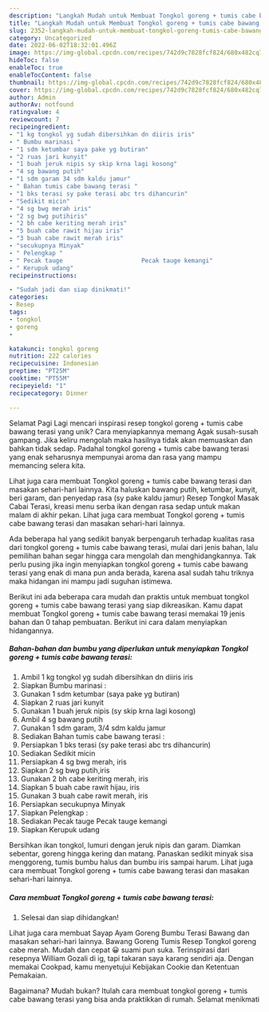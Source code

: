 ```yaml
---
description: "Langkah Mudah untuk Membuat Tongkol goreng + tumis cabe bawang terasi yang Enak, Lezat"
title: "Langkah Mudah untuk Membuat Tongkol goreng + tumis cabe bawang terasi yang Enak, Lezat"
slug: 2352-langkah-mudah-untuk-membuat-tongkol-goreng-tumis-cabe-bawang-terasi-yang-enak-lezat
category: Uncategorized
date: 2022-06-02T18:32:01.496Z
image: https://img-global.cpcdn.com/recipes/742d9c7828fcf824/680x482cq70/tongkol-goreng-tumis-cabe-bawang-terasi-foto-resep-utama.jpg
hideToc: false
enableToc: true
enableTocContent: false
thumbnail: https://img-global.cpcdn.com/recipes/742d9c7828fcf824/680x482cq70/tongkol-goreng-tumis-cabe-bawang-terasi-foto-resep-utama.jpg
cover: https://img-global.cpcdn.com/recipes/742d9c7828fcf824/680x482cq70/tongkol-goreng-tumis-cabe-bawang-terasi-foto-resep-utama.jpg
author: Admin
authorAv: notfound
ratingvalue: 4
reviewcount: 7
recipeingredient:
- "1 kg tongkol yg sudah dibersihkan dn diiris iris"
- " Bumbu marinasi "
- "1 sdm ketumbar saya pake yg butiran"
- "2 ruas jari kunyit"
- "1 buah jeruk nipis sy skip krna lagi kosong"
- "4 sg bawang putih"
- "1 sdm garam 34 sdm kaldu jamur"
- " Bahan tumis cabe bawang terasi "
- "1 bks terasi sy pake terasi abc trs dihancurin"
- "Sedikit micin"
- "4 sg bwg merah iris"
- "2 sg bwg putihiris"
- "2 bh cabe keriting merah iris"
- "5 buah cabe rawit hijau iris"
- "3 buah cabe rawit merah iris"
- "secukupnya Minyak"
- " Pelengkap "
- " Pecak tauge                      Pecak tauge kemangi"
- " Kerupuk udang"
recipeinstructions:

- "Sudah jadi dan siap dinikmati!"
categories:
- Resep
tags:
- tongkol
- goreng
- 

katakunci: tongkol goreng  
nutrition: 222 calories
recipecuisine: Indonesian
preptime: "PT25M"
cooktime: "PT55M"
recipeyield: "1"
recipecategory: Dinner

---
```



Selamat Pagi Lagi mencari inspirasi resep tongkol goreng + tumis cabe bawang terasi yang unik? Cara menyiapkannya memang Agak susah-susah gampang. Jika keliru mengolah maka hasilnya tidak akan memuaskan dan bahkan tidak sedap. Padahal tongkol goreng + tumis cabe bawang terasi yang enak seharusnya mempunyai aroma dan rasa yang mampu memancing selera kita.


Lihat juga cara membuat Tongkol goreng + tumis cabe bawang terasi dan masakan sehari-hari lainnya. Kita haluskan bawang putih, ketumbar, kunyit, beri garam, dan penyedap rasa (sy pake kaldu jamur) Resep Tongkol Masak Cabai Terasi, kreasi menu serba ikan dengan rasa sedap untuk makan malam di akhir pekan. Lihat juga cara membuat Tongkol goreng + tumis cabe bawang terasi dan masakan sehari-hari lainnya.

Ada beberapa hal yang sedikit banyak berpengaruh terhadap kualitas rasa dari tongkol goreng + tumis cabe bawang terasi, mulai dari jenis bahan, lalu pemilihan bahan segar hingga cara mengolah dan menghidangkannya. Tak perlu pusing jika ingin menyiapkan tongkol goreng + tumis cabe bawang terasi yang enak di mana pun anda berada, karena asal sudah tahu triknya maka hidangan ini mampu jadi suguhan istimewa.


Berikut ini ada beberapa cara mudah dan praktis untuk membuat tongkol goreng + tumis cabe bawang terasi yang siap dikreasikan. Kamu dapat membuat Tongkol goreng + tumis cabe bawang terasi memakai 19 jenis bahan dan 0 tahap pembuatan. Berikut ini cara dalam menyiapkan hidangannya.

<!--inarticleads1-->

##### Bahan-bahan dan bumbu yang diperlukan untuk menyiapkan Tongkol goreng + tumis cabe bawang terasi:

1. Ambil 1 kg tongkol yg sudah dibersihkan dn diiris iris
1. Siapkan  Bumbu marinasi :
1. Gunakan 1 sdm ketumbar (saya pake yg butiran)
1. Siapkan 2 ruas jari kunyit
1. Gunakan 1 buah jeruk nipis (sy skip krna lagi kosong)
1. Ambil 4 sg bawang putih
1. Gunakan 1 sdm garam, 3/4 sdm kaldu jamur
1. Sediakan  Bahan tumis cabe bawang terasi :
1. Persiapkan 1 bks terasi (sy pake terasi abc trs dihancurin)
1. Sediakan Sedikit micin
1. Persiapkan 4 sg bwg merah, iris
1. Siapkan 2 sg bwg putih,iris
1. Gunakan 2 bh cabe keriting merah, iris
1. Siapkan 5 buah cabe rawit hijau, iris
1. Gunakan 3 buah cabe rawit merah, iris
1. Persiapkan secukupnya Minyak
1. Siapkan  Pelengkap :
1. Sediakan  Pecak tauge                      Pecak tauge kemangi
1. Siapkan  Kerupuk udang


Bersihkan ikan tongkol, lumuri dengan jeruk nipis dan garam. Diamkan sebentar, goreng hingga kering dan matang. Panaskan sedikit minyak sisa menggoreng, tumis bumbu halus dan bumbu iris sampai harum. Lihat juga cara membuat Tongkol goreng + tumis cabe bawang terasi dan masakan sehari-hari lainnya. 

<!--inarticleads2-->

##### Cara membuat Tongkol goreng + tumis cabe bawang terasi:


1. Selesai dan siap dihidangkan!

Lihat juga cara membuat Sayap Ayam Goreng Bumbu Terasi Bawang dan masakan sehari-hari lainnya. Bawang Goreng Tumis Resep Tongkol goreng cabe merah. Mudah dan cepat 😀 suami pun suka. Terinspirasi dari resepnya William Gozali di ig, tapi takaran saya karang sendiri aja. Dengan memakai Cookpad, kamu menyetujui Kebijakan Cookie dan Ketentuan Pemakaian. 

Bagaimana? Mudah bukan? Itulah cara membuat tongkol goreng + tumis cabe bawang terasi yang bisa anda praktikkan di rumah. Selamat menikmati
